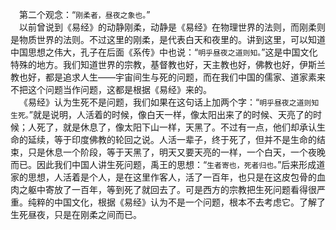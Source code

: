 &emsp;第二个观念：“``刚柔者，昼夜之象也。``”<br>&emsp;以前曾说到《易经》的动静刚柔，动静是《易经》在物理世界的法则，而刚柔则是物质世界的法则。不过这里的刚柔，是代表白天和夜里的。讲到这里，可以知道中国思想之伟大，孔子在后面《系传》中也说：“``明乎昼夜之道则知。``”这是中国文化特殊的地方。我们知道世界的宗教，基督教也好，天主教也好，佛教也好，伊斯兰教也好，都是追求人生——宇宙间生与死的问题，而在我们中国的儒家、道家素来不把这个问题当作问题，这都是根据《易经》来的。<br>&emsp;《易经》认为生死不是问题，我们如果在这句话上加两个字：“``明乎昼夜之道则知生死。``”就是说明，人活着的时候，像白天一样，像太阳出来了的时候、天亮了的时候；人死了，就是休息了，像太阳下山一样，天黑了。不过有一点，他们却承认生命的延续，等于印度佛教的轮回之说。人活一辈子，终于死了，但并不是生命的结束，只是休息一个阶段，等于天黑了，明天又要天亮的一样，一个白天，一个夜晚而已。因此我们中国人讲生死问题，禹王的思想：“``生者寄也，死者归也。``”后来形成道家的思想，人活着是个人，是在这里作客人，活了一百年，也只是在这皮包骨的血肉之躯中寄放了一百年，等到死了就回去了。可是西方的宗教把生死问题看得很严重。纯粹的中国文化，根据《易经》认为不是一个问题，根本不去考虑它。了解了生死昼夜，只是在刚柔之间而已。<br>